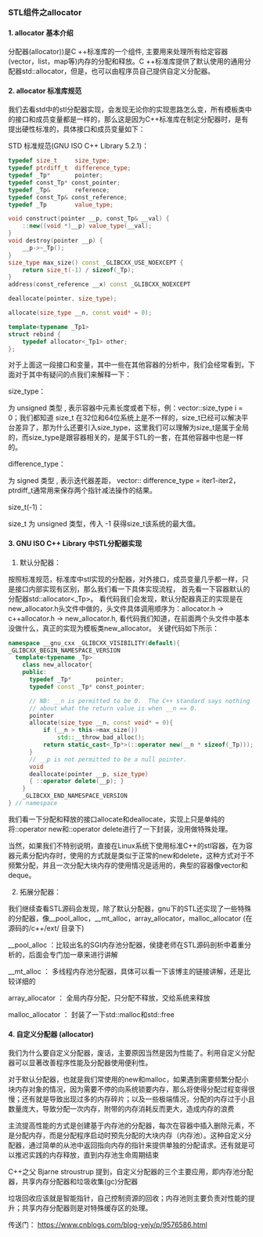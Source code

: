 ### STL组件之allocator

#### 1. allocator 基本介绍

分配器(allocator))是C ++标准库的一个组件, 主要用来处理所有给定容器(vector，list，map等)内存的分配和释放。C ++标准库提供了默认使用的通用分配器std::allocator，但是，也可以由程序员自己提供自定义分配器。

#### 2. allocator 标准库规范

我们去看std中的stl分配器实现，会发现无论你的实现思路怎么变，所有模板类中的接口和成员变量都是一样的，那么这是因为C++标准库在制定分配器时，是有提出硬性标准的，具体接口和成员变量如下：

STD 标准规范(GNU ISO C++ Library 5.2.1)：

```c++
typedef size_t     size_type; 
typedef ptrdiff_t  difference_type;
typedef _Tp*       pointer; 
typedef const_Tp* const_pointer;
typedef _Tp&       reference;
typedef const_Tp& const_reference;
typedef _Tp        value_type;

void construct(pointer __p, const_Tp& __val) {
    ::new((void *)__p) value_type(__val);
}
void destroy(pointer __p) {
    __p->~_Tp();
}
size_type max_size() const _GLIBCXX_USE_NOEXCEPT {
    return size_t(-1) / sizeof(_Tp);
}
address(const_reference __x) const _GLIBCXX_NOEXCEPT

deallocate(pointer, size_type);

allocate(size_type __n, const void* = 0);

template<typename _Tp1>
struct rebind { 
    typedef allocator<_Tp1> other;
};
```

对于上面这一段接口和变量，其中一些在其他容器的分析中，我们会经常看到，下面对于其中有疑问的点我们来解释一下：

size_type：

为 unsigned 类型 , 表示容器中元素长度或者下标，例：vector::size_type i = 0；我们都知道 size_t 在32位和64位系统上是不一样的，size_t已经可以解决平台差异了，那为什么还要引入size_type，这里我们可以理解为size_t是属于全局的，而size_type是跟容器相关的，是属于STL的一套，在其他容器中也是一样的。

difference_type：

为 signed 类型 , 表示迭代器差距， vector:: difference_type = iter1-iter2，ptrdiff_t通常用来保存两个指针减法操作的结果。

size_t(-1)：

size_t 为 unsigned 类型，传入 -1 获得size_t该系统的最大值。

#### 3. GNU ISO C++ Library 中STL分配器实现

1. 默认分配器：

按照标准规范，标准库中stl实现的分配器，对外接口，成员变量几乎都一样，只是接口内部实现有区别，那么我们看一下具体实现流程， 首先看一下容器默认的分配器std::allocator<_Tp>。 看代码我们会发现，默认分配器真正的实现是在new_allocator.h头文件中做的，头文件具体调用顺序为：allocator.h -> c++allocator.h -> new_allocator.h, 看代码我们知道，在前面两个头文件中基本没做什么，真正的实现为模板类new_allocator。 关键代码如下所示：

```c++
namespace __gnu_cxx _GLIBCXX_VISIBILITY(default){
_GLIBCXX_BEGIN_NAMESPACE_VERSION
  template<typename _Tp>
    class new_allocator{
    public:
      typedef _Tp*       pointer;
      typedef const _Tp* const_pointer;

      // NB: __n is permitted to be 0.  The C++ standard says nothing
      // about what the return value is when __n == 0.
      pointer
      allocate(size_type __n, const void* = 0){ 
          if (__n > this->max_size())
              std::__throw_bad_alloc();
          return static_cast<_Tp*>(::operator new(__n * sizeof(_Tp)));
      }
      // __p is not permitted to be a null pointer.
      void
      deallocate(pointer __p, size_type)
      { ::operator delete(__p); }
    }
    _GLIBCXX_END_NAMESPACE_VERSION
} // namespace
```

我们看一下分配和释放的接口allocate和deallocate，实现上只是单纯的将::operator new和::operator delete进行了一下封装，没用做特殊处理。

当然，如果我们不特别说明，直接在Linux系统下使用标准C++的stl容器，在为容器元素分配内存时，使用的方式就是类似于正常的new和delete，这种方式对于不频繁分配，并且一次分配大块内存的使用情况是适用的，典型的容器像vector和deque。

2. 拓展分配器：

我们继续查看STL源码会发现，除了默认分配器，gnu下的STL还实现了一些特殊的分配器，像__pool_alloc，__mt_alloc，array_allocator，malloc_allocator (在源码的/c++/ext/ 目录下)

__pool_alloc ：比较出名的SGI内存池分配器，侯捷老师在STL源码剖析中着重分析的，后面会专门加一章来进行讲解

__mt_alloc ： 多线程内存池分配器，具体可以看一下该博主的链接讲解，还是比较详细的

array_allocator ： 全局内存分配，只分配不释放，交给系统来释放

malloc_allocator ： 封装了一下std::malloc和std::free

#### 4. 自定义分配器 (allocator)

我们为什么要自定义分配器，废话，主要原因当然是因为性能了。利用自定义分配器可以显著改善程序性能及分配器使用便利性。

对于默认分配器，也就是我们常使用的new和malloc，如果遇到需要频繁分配小块内存对象的情况，因为需要不停的向系统锁要内存，那么将使得分配过程变得很慢；还有就是导致出现过多的内存碎片；以及一些极端情况，分配的内存过于小且数量庞大，导致分配一次内存，附带的内存消耗反而更大，造成内存的浪费

主流提高性能的方式是创建基于内存池的分配器，每次在容器中插入删除元素，不是分配内存，而是分配程序启动时预先分配的大块内存（内存池）。这种自定义分配器，通过简单的从池中返回指向内存的指针来提供单独的分配请求。还有就是可以推迟实践的内存释放，直到内存池生命周期结束

C++之父 Bjarne stroustrup 提到，自定义分配器的三个主要应用，即内存池分配器，共享内存分配器和垃圾收集(gc)分配器

垃圾回收应该就是智能指针，自己控制资源的回收；内存池则主要负责对性能的提升；共享内存分配器则是对特殊缓存区的处理。

传送门： https://www.cnblogs.com/blog-yejy/p/9576586.html 